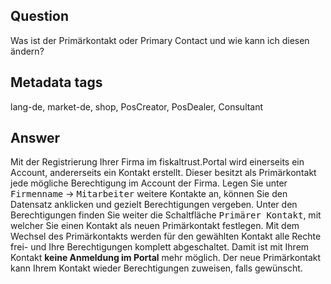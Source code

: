## Question

Was ist der Primärkontakt oder Primary Contact und wie kann ich diesen ändern?

## Metadata tags

lang-de, market-de, shop, PosCreator, PosDealer, Consultant

## Answer

Mit der Registrierung Ihrer Firma im fiskaltrust.Portal wird einerseits ein Account, andererseits ein Kontakt erstellt. Dieser besitzt als Primärkontakt jede mögliche Berechtigung im Account der Firma.
Legen Sie unter <kbd>Firmenname</kbd>  &rarr; <kbd>Mitarbeiter</kbd> weitere Kontakte an, können Sie den Datensatz anklicken und gezielt Berechtigungen vergeben.
Unter den Berechtigungen finden Sie weiter die Schaltfläche <kbd>Primärer Kontakt</kbd>, mit welcher Sie einen Kontakt als neuen Primärkontakt festlegen.
Mit dem Wechsel des Primärkontakts werden für den gewählten Kontakt alle Rechte frei- und Ihre Berechtigungen komplett abgeschaltet. Damit ist mit Ihrem Kontakt **keine Anmeldung im Portal** mehr möglich. Der neue Primärkontakt kann Ihrem Kontakt wieder Berechtigungen zuweisen, falls gewünscht.

